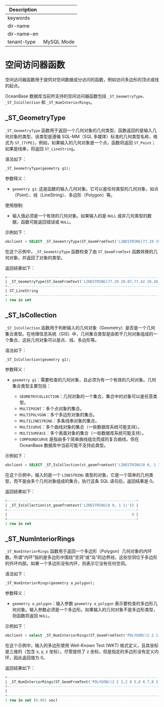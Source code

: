 | Description   |                 |
|---------------|-----------------|
| keywords      |                 |
| dir-name      |                 |
| dir-name-en   |                 |
| tenant-type   | MySQL Mode      |

# 空间访问器函数

空间访问器函数用于提供对空间数据成分访问的函数，例如访问多边形的顶点或线的起点。

OceanBase 数据库当前所支持的空间访问器函数包括 `_ST_GeometryType`、`_ST_IsCollection` 和 `_ST_NumInteriorRings`。

## _ST_GeometryType

`_ST_GeometryType` 函数用于返回一个几何对象的几何类型。函数返回的是输入几何对象的类型，该类型是遵循 SQL-MM（SQL 多媒体）标准的几何类型名称，格式为 `ST_[TYPE]`。例如，如果输入的几何对象是一个点，函数将返回 `ST_Point`；如果是线串，将返回 `ST_LineString`。

语法如下：

```sql
_ST_GeometryType(geometry g1);
```

参数释义：

- `geometry g1`: 这是函数的输入几何对象。它可以是任何类型的几何对象，如点（Point）、线（LineString）、多边形（Polygon）等。

使用限制:

- 输入值必须是一个有效的几何对象。如果输入的是 `NULL` 或非几何类型的数据，函数可能返回错误或 `NULL`。

示例如下：

```sql
obclient > SELECT _ST_GeometryType(ST_GeomFromText('LINESTRING(77.29 29.07,77.42 29.26,77.27 29.31,77.29 29.07)'));
```

在这个示例中，`_ST_GeometryType` 函数检查了由 `ST_GeomFromText` 函数转换的几何对象，并返回了对象的类型。

返回结果如下：

```sql
+--------------------------------------------------------------------------------------------------+
| _ST_GeometryType(ST_GeomFromText('LINESTRING(77.29 29.07,77.42 29.26,77.27 29.31,77.29 29.07)')) |
+--------------------------------------------------------------------------------------------------+
| ST_LineString                                                                                    |
+--------------------------------------------------------------------------------------------------+
1 row in set
```

## _ST_IsCollection

`_ST_IsCollection` 函数用于判断输入的几何对象（Geometry）是否是一个几何集合类型。在地理信息系统（GIS）中，几何集合类型是由若干几何对象组成的一个集合，这些几何对象可以是点、线、多边形等。

语法如下：

```sql
_ST_IsCollection(geometry g1);
```

参数释义：

- `geometry g1`：需要检查的几何对象，且必须为有一个有效的几何对象。几何集合类型主要包括：

  + `GEOMETRYCOLLECTION`：几何对象的一个集合，集合中的对象可以是任意类型。
  + `MULTIPOINT`：多个点对象的集合。
  + `MULTIPOLYGON`：多个多边形对象的集合。
  + `MULTILINESTRING`：多条线串对象的集合。
  + `MULTICURVE`：多个曲线对象的集合（一些数据库系统可能支持）。
  + `MULTISURFACE`：多个表面对象的集合（一些数据库系统可能支持）。
  + `COMPOUNDCURVE` 是指由多个简单曲线组合而成的复合曲线，但在 OceanBase 数据库中当前可能不支持此类型。

示例如下：

```sql
obclient > SELECT _ST_IsCollection(st_geomfromtext('LINESTRING(0 0, 1 1)'));
```

在这个示例中，输入的是一个 `LINESTRING` 类型的对象，它是一个简单的几何类型，而不是由多个几何对象组成的集合，执行这条 SQL 语句后，返回结果是 0。

返回结果如下：

```sql
+-----------------------------------------------------------+
| _ST_IsCollection(st_geomfromtext('LINESTRING(0 0, 1 1)')) |
+-----------------------------------------------------------+
|                                                         0 |
+-----------------------------------------------------------+
1 row in set
```

## _ST_NumInteriorRings

`_ST_NumInteriorRings` 函数用于返回一个多边形（Polygon）几何对象的内环数。所谓“内环”指的是多边形中围绕“空洞”或“岛”的边界线，这些空洞位于多边形的外环内部。如果一个多边形没有内环，则表示它没有任何空洞。

语法如下：

```sql
_ST_NumInteriorRings(geometry a_polygon);
```

参数释义：

- `geometry a_polygon`：输入参数 `geometry a_polygon` 表示要检查的多边形几何对象。输入参数必须是一个多边形。如果输入的几何对象不是多边形类型，则函数将返回 `NULL`。

示例如下：

```sql
obclient > select _ST_NumInteriorRings(ST_GeomFromText('POLYGON((2 2 1,2 8 5,8 8 7,8 2 4,2 2 1))'));
```

在这个示例中，输入的多边形使用 Well-Known Text (WKT) 格式定义，且其坐标是三维的（包含 x, y, z 坐标）。尽管提供了 z 坐标，但是指定的多边形没有定义内环，因此返回值为 0。

返回结果如下：

```sql
+-----------------------------------------------------------------------------------+
| _ST_NumInteriorRings(ST_GeomFromText('POLYGON((2 2 1,2 8 5,8 8 7,8 2 4,2 2 1))')) |
+-----------------------------------------------------------------------------------+
|                                                                                 0 |
+-----------------------------------------------------------------------------------+
1 row in set (0.001 sec)
```
